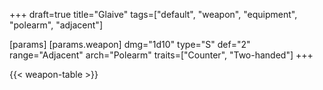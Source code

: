 +++
draft=true
title="Glaive"
tags=["default", "weapon", "equipment", "polearm", "adjacent"]

[params]
  [params.weapon]
    dmg="1d10"
    type="S"
    def="2"
    range="Adjacent"
    arch="Polearm"
    traits=["Counter", "Two-handed"]
+++

{{< weapon-table >}}


